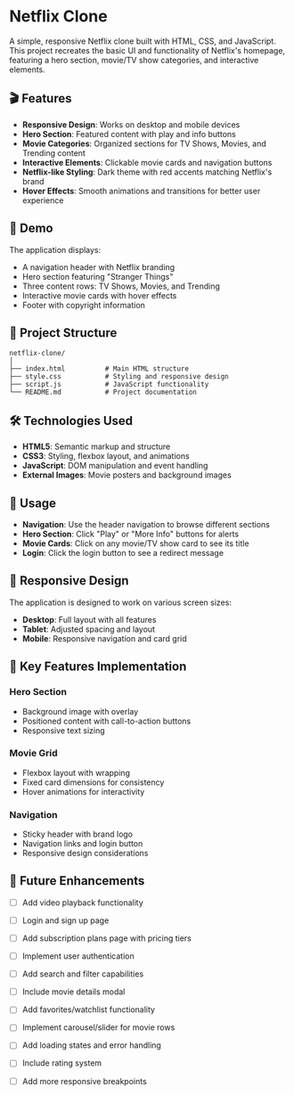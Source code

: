 # Netflix Clone

A simple, responsive Netflix clone built with HTML, CSS, and JavaScript. This project recreates the basic UI and functionality of Netflix's homepage, featuring a hero section, movie/TV show categories, and interactive elements.

## 🎬 Features

- **Responsive Design**: Works on desktop and mobile devices
- **Hero Section**: Featured content with play and info buttons
- **Movie Categories**: Organized sections for TV Shows, Movies, and Trending content
- **Interactive Elements**: Clickable movie cards and navigation buttons
- **Netflix-like Styling**: Dark theme with red accents matching Netflix's brand
- **Hover Effects**: Smooth animations and transitions for better user experience

## 🚀 Demo

The application displays:
- A navigation header with Netflix branding
- Hero section featuring "Stranger Things"
- Three content rows: TV Shows, Movies, and Trending
- Interactive movie cards with hover effects
- Footer with copyright information

## 📁 Project Structure

```
netflix-clone/
│
├── index.html          # Main HTML structure
├── style.css           # Styling and responsive design
├── script.js           # JavaScript functionality
└── README.md           # Project documentation
```

## 🛠️ Technologies Used

- **HTML5**: Semantic markup and structure
- **CSS3**: Styling, flexbox layout, and animations
- **JavaScript**: DOM manipulation and event handling
- **External Images**: Movie posters and background images

## 🎯 Usage

- **Navigation**: Use the header navigation to browse different sections
- **Hero Section**: Click "Play" or "More Info" buttons for alerts
- **Movie Cards**: Click on any movie/TV show card to see its title
- **Login**: Click the login button to see a redirect message



## 📱 Responsive Design

The application is designed to work on various screen sizes:
- **Desktop**: Full layout with all features
- **Tablet**: Adjusted spacing and layout
- **Mobile**: Responsive navigation and card grid

## 🌟 Key Features Implementation

### Hero Section
- Background image with overlay
- Positioned content with call-to-action buttons
- Responsive text sizing

### Movie Grid
- Flexbox layout with wrapping
- Fixed card dimensions for consistency
- Hover animations for interactivity

### Navigation
- Sticky header with brand logo
- Navigation links and login button
- Responsive design considerations

## 🚧 Future Enhancements

- [ ] Add video playback functionality
- [ ] Login and sign up page
- [ ] Add subscription plans page with pricing tiers
- [ ] Implement user authentication
- [ ] Add search and filter capabilities
- [ ] Include movie details modal
- [ ] Add favorites/watchlist functionality
- [ ] Implement carousel/slider for movie rows
- [ ] Add loading states and error handling
- [ ] Include rating system
- [ ] Add more responsive breakpoints



